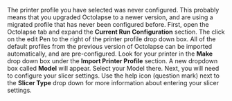 The printer profile you have selected was never configured.  This probably means that you upgraded Octolapse to a newer version, and are using a migrated profile that has never been configured before.  First, open the Octolapse tab and expand the **Current Run Configuration** section.  The click on the edit Pen to the right of the printer profile drop down box.  All of the default profiles from the previous version of Octolapse can be imported automatically, and are pre-configured.  Look for your printer in the **Make** drop down box under the **Import Printer Profile** section.  A new dropdown box called **Model** will appear.  Select your Model there.  Next, you will need to configure your slicer settings.  Use the help icon (question mark) next to the **Slicer Type** drop down for more information about entering your slicer settings.
